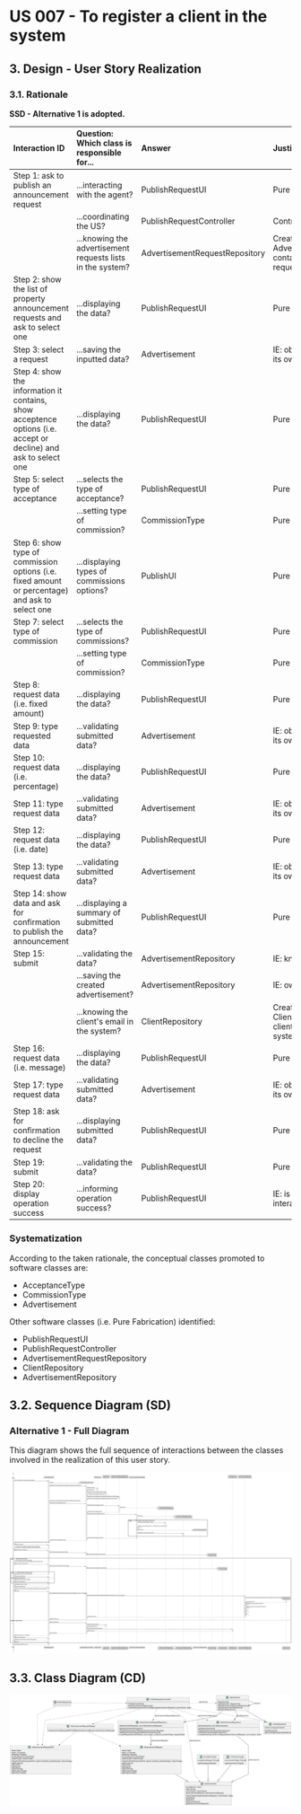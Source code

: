 # US 007 - To register a client in the system

## 3. Design - User Story Realization 

### 3.1. Rationale

**SSD - Alternative 1 is adopted.**

| Interaction ID                                                                                                        | Question: Which class is responsible for...                | Answer                         | Justification (with patterns)                                                                                   |
|:----------------------------------------------------------------------------------------------------------------------|:-----------------------------------------------------------|:-------------------------------|:----------------------------------------------------------------------------------------------------------------|
| Step 1: ask to publish an announcement request 	                                                                      | ...interacting with the agent?                             | PublishRequestUI               | Pure Fabrication                                                                                                |
| 			  		                                                                                                               | ...coordinating the US?                                    | PublishRequestController       | Controller                                                                                                      |
| 			  		                                                                                                               | ...knowing the advertisement requests lists in the system? | AdvertisementRequestRepository | Creator (Rule 1): AdvertisementRequestRepository contains all the advertisement requests present in the system. |
| Step 2: show the list of property announcement requests and ask to select one   		                                    | ...displaying the data? 							                            | PublishRequestUI               | Pure Fabrication                                                                                                |
| Step 3: select a request	                                                                                             | ...saving the inputted data?                               | Advertisement                  | IE: object created in step 1 has its own data.                                                                  |
| Step 4: show the information it contains, show acceptence options (i.e. accept or decline) and ask to select one   		 | ...displaying the data?                                    | PublishRequestUI               | Pure Fabrication                                                                                                |
| Step 5: select type of acceptance  		                                                                                 | 	...selects the type of acceptance?                        | PublishRequestUI               | Pure Fabrication                                                                                                |
|                                                                                                                       | ...setting type of commission?                             | CommissionType                 | Pure Fabrication                                                                                                |
| Step 6: show type of commission options (i.e. fixed amount or percentage) and ask to select one 		                    | ...displaying types of commissions options?							         | PublishUI                      | Pure Fabrication                                                                                                |
| Step 7: select type of commission  		                                                                                 | 	...selects the type of commissions?                       | PublishRequestUI               | Pure Fabrication                                                                                                |
|                                                                                                                       | ...setting type of commission?                             | CommissionType                 | Pure Fabrication                                                                                                |
| Step 8: request data (i.e. fixed amount)                                                                              | ...displaying the data?                                    | PublishRequestUI               | Pure Fabrication                                                                                                |
| Step 9: type requested data                                                                                           | ...validating submitted data?                              | Advertisement                  | IE: object created in step 1 has its own data.                                                                  |
| Step 10: request data (i.e. percentage)                                                                               | ...displaying the data?                                    | PublishRequestUI               | Pure Fabrication                                                                                                |
| Step 11: type request data                                                                                            | ...validating submitted data?                              | Advertisement                  | IE: object created in step 1 has its own data.                                                                  |
| Step 12: request data (i.e. date)                                                                                     | ...displaying the data?                                    | PublishRequestUI               | Pure Fabrication                                                                                                |
| Step 13: type request data                                                                                            | ...validating submitted data?                              | Advertisement                  | IE: object created in step 1 has its own data.                                                                  |
| Step 14: show data and ask for confirmation to publish the announcement 		                                            | ...displaying a summary of submitted data?                 | PublishRequestUI               | Pure Fabrication                                                                                                |              
| Step 15: submit 		                                                                                                    | ...validating the data?	                                   | AdvertisementRepository        | IE: knows all its advertisements                                                                                | 
|                                                                                                                       | ...saving the created advertisement?                       | AdvertisementRepository        | IE: owns all its advertisements                                                                                 |
|                                                                                                                       | ...knowing the client's email in the system?               | ClientRepository               | Creator (Rule 1): ClientRepository contains all the client's information present in the system.                 |
| Step 16: request data (i.e. message)                                                                                  | ...displaying the data?                                    | PublishRequestUI               | Pure Fabrication                                                                                                |
| Step 17: type request data                                                                                            | ...validating submitted data?                              | Advertisement                  | IE: object created in step 1 has its own data.                                                                  |
| Step 18: ask for confirmation to decline the request  		                                                              | ...displaying submitted data?                              | PublishRequestUI               | Pure Fabrication                                                                                                |              
| Step 19: submit 		                                                                                                    | ...validating the data?	                                   | PublishRequestUI               | Pure Fabrication                                                                                                |
| Step 20: display operation success  		                                                                                | 	...informing operation success?                           | PublishRequestUI               | IE: is responsible for user interactions.                                                                       | 


### Systematization ##

According to the taken rationale, the conceptual classes promoted to software classes are: 

 * AcceptanceType
 * CommissionType
 * Advertisement

Other software classes (i.e. Pure Fabrication) identified: 

 * PublishRequestUI 
 * PublishRequestController
 * AdvertisementRequestRepository
 * ClientRepository
 * AdvertisementRepository


## 3.2. Sequence Diagram (SD)

### Alternative 1 - Full Diagram

This diagram shows the full sequence of interactions between the classes involved in the realization of this user story.

![Sequence Diagram - Full](svg/us008-sequence-diagram-full.svg)

## 3.3. Class Diagram (CD)

![Class Diagram](svg/us008-class-diagram.svg)